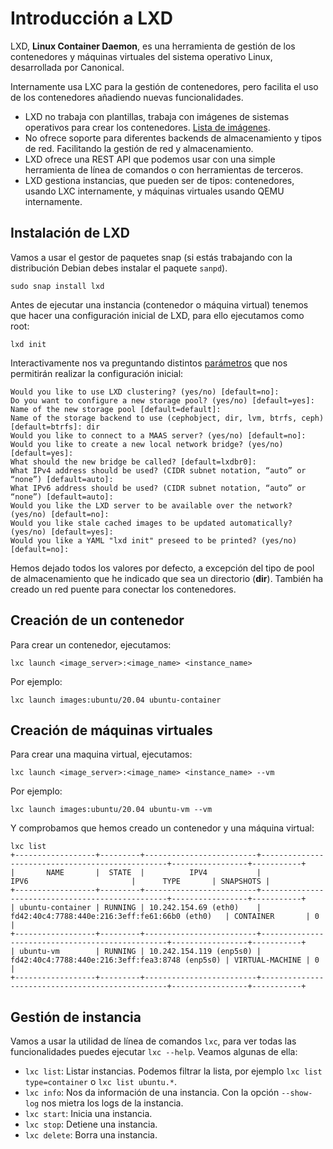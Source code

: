 # Introducción a LXD

LXD, **Linux Container Daemon**, es una herramienta de gestión de los contenedores y máquinas virtuales del sistema operativo Linux, desarrollada por Canonical.

Internamente usa LXC para la gestión de contenedores, pero facilita el uso de los contenedores añadiendo nuevas funcionalidades.

* LXD no trabaja con plantillas, trabaja con imágenes de sistemas operativos para crear los contenedores. [Lista de imágenes](https://uk.lxd.images.canonical.com/).
* No ofrece soporte para diferentes backends de almacenamiento y tipos de red. Facilitando la gestión de red y almacenamiento.
* LXD ofrece una REST API que podemos usar con una simple herramienta de línea de comandos o con herramientas de terceros.
* LXD gestiona instancias, que pueden ser de tipos: contenedores, usando LXC internamente, y máquinas virtuales usando QEMU internamente.

## Instalación de LXD

Vamos a usar el gestor de paquetes snap (si estás trabajando con la distribución Debian debes instalar el paquete `sanpd`).

```
sudo snap install lxd
```

Antes de ejecutar una instancia (contenedor o máquina virtual) tenemos que hacer una configuración inicial de LXD, para ello ejecutamos como root:

```
lxd init
```

Interactivamente nos va preguntando distintos [parámetros](https://linuxcontainers.org/lxd/getting-started-cli/#interactive-setup-options) que nos permitirán realizar la configuración inicial:

```
Would you like to use LXD clustering? (yes/no) [default=no]: 
Do you want to configure a new storage pool? (yes/no) [default=yes]: 
Name of the new storage pool [default=default]: 
Name of the storage backend to use (cephobject, dir, lvm, btrfs, ceph) [default=btrfs]: dir
Would you like to connect to a MAAS server? (yes/no) [default=no]: 
Would you like to create a new local network bridge? (yes/no) [default=yes]: 
What should the new bridge be called? [default=lxdbr0]: 
What IPv4 address should be used? (CIDR subnet notation, “auto” or “none”) [default=auto]: 
What IPv6 address should be used? (CIDR subnet notation, “auto” or “none”) [default=auto]: 
Would you like the LXD server to be available over the network? (yes/no) [default=no]: 
Would you like stale cached images to be updated automatically? (yes/no) [default=yes]: 
Would you like a YAML "lxd init" preseed to be printed? (yes/no) [default=no]: 
```

Hemos dejado todos los valores por defecto, a excepción del tipo de pool de almacenamiento que he indicado que sea un directorio (**dir**). También ha creado un red puente para conectar los contenedores.

## Creación de un contenedor

Para crear un contenedor, ejecutamos:

```
lxc launch <image_server>:<image_name> <instance_name>
```

Por ejemplo:

```
lxc launch images:ubuntu/20.04 ubuntu-container
```

## Creación de máquinas virtuales

Para crear una maquina virtual, ejecutamos:

```
lxc launch <image_server>:<image_name> <instance_name> --vm
```

Por ejemplo:

```
lxc launch images:ubuntu/20.04 ubuntu-vm --vm
```

Y comprobamos que hemos creado un contenedor y una máquina virtual:

```
lxc list
+------------------+---------+-------------------------+-------------------------------------------------+-----------------+-----------+
|       NAME       |  STATE  |          IPV4           |                      IPV6                       |      TYPE       | SNAPSHOTS |
+------------------+---------+-------------------------+-------------------------------------------------+-----------------+-----------+
| ubuntu-container | RUNNING | 10.242.154.69 (eth0)    | fd42:40c4:7788:440e:216:3eff:fe61:66b0 (eth0)   | CONTAINER       | 0         |
+------------------+---------+-------------------------+-------------------------------------------------+-----------------+-----------+
| ubuntu-vm        | RUNNING | 10.242.154.119 (enp5s0) | fd42:40c4:7788:440e:216:3eff:fea3:8748 (enp5s0) | VIRTUAL-MACHINE | 0         |
+------------------+---------+-------------------------+-------------------------------------------------+-----------------+-----------+
```

## Gestión de instancia

Vamos a usar la utilidad de línea de comandos `lxc`, para ver todas las funcionalidades puedes ejecutar `lxc --help`. Veamos algunas de ella:

* `lxc list`: Listar instancias. Podemos filtrar la lista, por ejemplo `lxc list type=container` o `lxc list ubuntu.*`.
* `lxc info`: Nos da información de una instancia. Con la opción `--show-log` nos mietra los logs de la instancia.
* `lxc start`: Inicia una instancia.
* `lxc stop`: Detiene una instancia.
* `lxc delete`: Borra una instancia.



